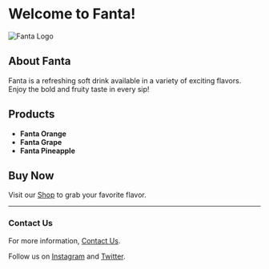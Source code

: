 # Welcome to Fanta!

![Fanta Logo](https://priyush02k.github.io/Fanta/)

## About Fanta
Fanta is a refreshing soft drink available in a variety of exciting flavors. Enjoy the bold and fruity taste in every sip!

## Products
- **Fanta Orange**
- **Fanta Grape**
- **Fanta Pineapple**

## Buy Now
Visit our [Shop](https://priyush02k.github.io/Fanta/) to grab your favorite flavor.

---

### Contact Us
For more information, [Contact Us](mailto:contact@example.com).

Follow us on [Instagram](https://instagram.com/example) and [Twitter](https://twitter.com/example).
